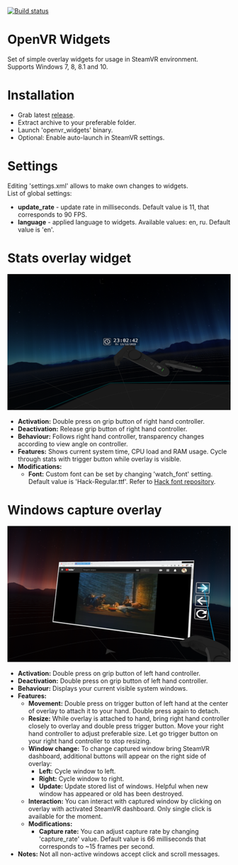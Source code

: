 [![Build status](https://ci.appveyor.com/api/projects/status/ctb2t0bawyus9x90?svg=true)](https://ci.appveyor.com/project/SDraw/openvr-widgets)
# OpenVR Widgets
Set of simple overlay widgets for usage in SteamVR environment.  
Supports Windows 7, 8, 8.1 and 10.

# Installation
* Grab latest [release](../../releases/latest).
* Extract archive to your preferable folder.
* Launch 'openvr_widgets' binary.
* Optional: Enable auto-launch in SteamVR settings.

# Settings
Editing 'settings.xml' allows to make own changes to widgets.  
List of global settings:
* **update_rate** - update rate in milliseconds. Default value is 11, that corresponds to 90 FPS.
* **language** - applied language to widgets. Available values: en, ru. Default value is 'en'.

# Stats overlay widget
![](./.github/img_01.png)
* **Activation:** Double press on grip button of right hand controller.
* **Deactivation:** Release grip button of right hand controller.
* **Behaviour:** Follows right hand controller, transparency changes according to view angle on controller.
* **Features:** Shows current system time, CPU load and RAM usage. Cycle through stats with trigger button while overlay is visible.
* **Modifications:**
  * **Font:** Custom font can be set by changing 'watch_font' setting. Default value is 'Hack-Regular.ttf'. Refer to [Hack font repository](../../../../source-foundry/Hack).
  
# Windows capture overlay
![](./.github/img_02.png)
* **Activation:** Double press on grip button of left hand controller.
* **Deactivation:** Double press on grip button of left hand controller.
* **Behaviour:** Displays your current visible system windows.
* **Features:**
  * **Movement:** Double press on trigger button of left hand at the center of overlay to attach it to your hand. Double press again to detach.
  * **Resize:** While overlay is attached to hand, bring right hand controller closely to overlay and double press trigger button. Move your right hand controller to adjust preferable size. Let go trigger button on your right hand controller to stop resizing.
  * **Window change:** To change captured window bring SteamVR dashboard, additional buttons will appear on the right side of overlay:
    * **Left:** Cycle window to left.
    * **Right:** Cycle window to right.
    * **Update:** Update stored list of windows. Helpful when new window has appeared or old has been destroyed.
  * **Interaction:** You can interact with captured window by clicking on overlay with activated SteamVR dashboard. Only single click is available for the moment.
  * **Modifications:**
    * **Capture rate:** You can adjust capture rate by changing 'capture_rate' value. Default value is 66 milliseconds that corresponds to ~15 frames per second.
 *  **Notes:** Not all non-active windows accept click and scroll messages.
